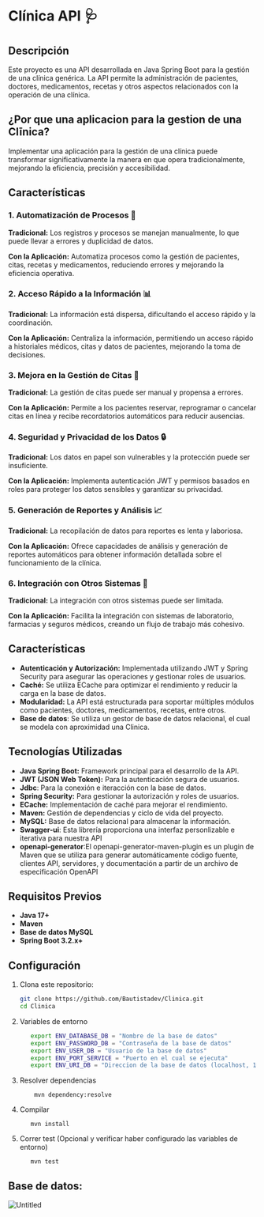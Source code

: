 # Clínica API 🩺

## Descripción
Este proyecto es una API desarrollada en Java Spring Boot para la gestión de una clínica genérica. La API permite la administración de pacientes, doctores, medicamentos, recetas y otros aspectos relacionados con la operación de una clínica.

## ¿Por que una aplicacion para la gestion de una Clīnica?
Implementar una aplicación para la gestión de una clínica puede transformar significativamente la manera en que opera tradicionalmente, mejorando la eficiencia, precisión y accesibilidad.

## Características
### 1. **Automatización de Procesos** 🤖
**Tradicional:** Los registros y procesos se manejan manualmente, lo que puede llevar a errores y duplicidad de datos.

**Con la Aplicación:** Automatiza procesos como la gestión de pacientes, citas, recetas y medicamentos, reduciendo errores y mejorando la eficiencia operativa.

### 2. **Acceso Rápido a la Información** 📊
**Tradicional:** La información está dispersa, dificultando el acceso rápido y la coordinación.

**Con la Aplicación:** Centraliza la información, permitiendo un acceso rápido a historiales médicos, citas y datos de pacientes, mejorando la toma de decisiones.

### 3. **Mejora en la Gestión de Citas** 📅
**Tradicional:** La gestión de citas puede ser manual y propensa a errores.

**Con la Aplicación:** Permite a los pacientes reservar, reprogramar o cancelar citas en línea y recibe recordatorios automáticos para reducir ausencias.

### 4. **Seguridad y Privacidad de los Datos** 🔒
**Tradicional:** Los datos en papel son vulnerables y la protección puede ser insuficiente.

**Con la Aplicación:** Implementa autenticación JWT y permisos basados en roles para proteger los datos sensibles y garantizar su privacidad.

### 5. **Generación de Reportes y Análisis** 📈
**Tradicional:** La recopilación de datos para reportes es lenta y laboriosa.

**Con la Aplicación:** Ofrece capacidades de análisis y generación de reportes automáticos para obtener información detallada sobre el funcionamiento de la clínica.

### 6. **Integración con Otros Sistemas** 🔗
**Tradicional:** La integración con otros sistemas puede ser limitada.

**Con la Aplicación:** Facilita la integración con sistemas de laboratorio, farmacias y seguros médicos, creando un flujo de trabajo más cohesivo.


## Características
- **Autenticación y Autorización:** Implementada utilizando JWT y Spring Security para asegurar las operaciones y gestionar roles de usuarios.
- **Caché:** Se utiliza ECache para optimizar el rendimiento y reducir la carga en la base de datos.
- **Modularidad:** La API está estructurada para soportar múltiples módulos como pacientes, doctores, medicamentos, recetas, entre otros.
- **Base de datos**: Se utiliza un gestor de base de datos relacional, el cual se modela con aproximidad una Clinica.

## Tecnologías Utilizadas

- **Java Spring Boot:** Framework principal para el desarrollo de la API.
- **JWT (JSON Web Token):** Para la autenticación segura de usuarios.
- **Jdbc**: Para la conexión e iteracción con la base de datos.
- **Spring Security:** Para gestionar la autorización y roles de usuarios.
- **ECache:** Implementación de caché para mejorar el rendimiento.
- **Maven:** Gestión de dependencias y ciclo de vida del proyecto.
- **MySQL:** Base de datos relacional para almacenar la información.
- **Swagger-ui**: Esta librería proporciona una interfaz personlizable e iterativa para nuestra API
- **openapi-generator**:El openapi-generator-maven-plugin es un plugin de Maven que se utiliza para generar automáticamente código fuente, clientes API, servidores, y documentación a partir de un archivo de especificación OpenAPI 

## Requisitos Previos

- **Java 17+**
- **Maven**
- **Base de datos MySQL**
- **Spring Boot 3.2.x+**

## Configuración

1. Clona este repositorio:
   ```bash
   git clone https://github.com/Bautistadev/Clinica.git
   cd Clinica
   ```
2. Variables de entorno
   ```bash
      export ENV_DATABASE_DB = "Nombre de la base de datos"
      export ENV_PASSWORD_DB = "Contraseña de la base de datos"
      export ENV_USER_DB = "Usuario de la base de datos"
      export ENV_PORT_SERVICE = "Puerto en el cual se ejecuta"
      export ENV_URI_DB = "Direccion de la base de datos (localhost, 192.168.xxx.xxx, http/.....)"
   ```
3. Resolver dependencias
   ``` Maven
       mvn dependency:resolve
   ```
4. Compilar 
   ```Maven
      mvn install
   ```  
5. Correr test (Opcional y verificar haber configurado las variables de entorno)
   ```Maven
      mvn test
   ```


## Base de datos:

![Untitled](https://github.com/user-attachments/assets/09dbaf22-daad-49b3-beb9-606bcdb395a6)




   
